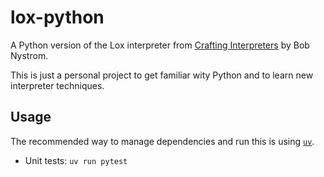 # lox-python

A Python version of the Lox interpreter from [Crafting
Interpreters](https://www.goodreads.com/book/show/58661468-crafting-interpreters)
by Bob Nystrom.

This is just a personal project to get familiar wity Python and to learn new
interpreter techniques.

## Usage

The recommended way to manage dependencies and run this is using [`uv`](https://github.com/astral-sh/uv).

* Unit tests: `uv run pytest`
